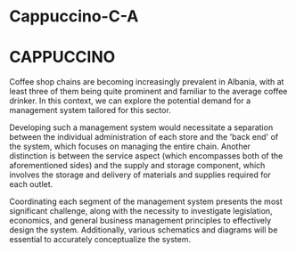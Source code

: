 # Cappuccino-C-A
<h1><b>CAPPUCCINO</b></h1>

Coffee shop chains are becoming increasingly prevalent in Albania, with at least three of them being quite prominent and familiar to the average coffee drinker. In this context, we can explore the potential demand for a management system tailored for this sector.

Developing such a management system would necessitate a separation between the individual administration of each store and the 'back end' of the system, which focuses on managing the entire chain. Another distinction is between the service aspect (which encompasses both of the aforementioned sides) and the supply and storage component, which involves the storage and delivery of materials and supplies required for each outlet.

Coordinating each segment of the management system presents the most significant challenge, along with the necessity to investigate legislation, economics, and general business management principles to effectively design the system. Additionally, various schematics and diagrams will be essential to accurately conceptualize the system.
